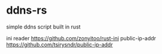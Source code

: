 # ddns-rs
simple ddns script built in rust


ini reader
https://github.com/zonyitoo/rust-ini
public-ip-addr
https://github.com/tsirysndr/public-ip-addr
